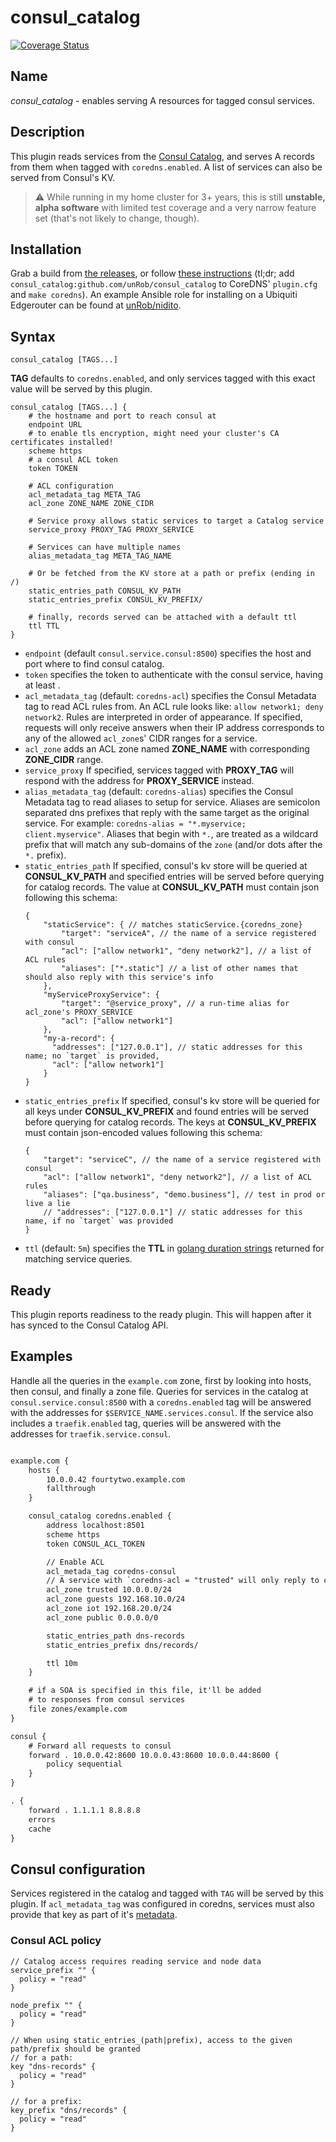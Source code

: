 # consul_catalog

[![Coverage Status](https://coveralls.io/repos/github/unRob/coredns-consul/badge.svg)](https://coveralls.io/github/unRob/coredns-consul)

## Name

*consul_catalog* - enables serving A resources for tagged consul services.

## Description

This plugin reads services from the [Consul Catalog](https://www.consul.io/api/catalog.html#list-services), and serves A records from them when tagged with `coredns.enabled`. A list of services can also be served from Consul's KV.

> ⚠️ While running in my home cluster for 3+ years, this is still **unstable, alpha software** with limited test coverage and a very narrow feature set (that's not likely to change, though).

## Installation

Grab a build from [the releases](https://github.com/unRob/coredns-consul/releases), or follow [these instructions](https://coredns.io/2017/03/01/how-to-add-plugins-to-coredns/#4-hooking-it-up) (tl;dr; add `consul_catalog:github.com/unRob/consul_catalog` to CoreDNS' `plugin.cfg` and `make coredns`). An example Ansible role for installing on a Ubiquiti Edgerouter can be found at [unRob/nidito](https://github.com/unRob/nidito/tree/c8b63f47b1703beb8a29171c1e7fc52abb4ecceb/ansible/roles/coredns).

## Syntax

~~~
consul_catalog [TAGS...]
~~~

**TAG** defaults to `coredns.enabled`, and only services tagged with this exact value will be served by this plugin.

```hcl
consul_catalog [TAGS...] {
    # the hostname and port to reach consul at
    endpoint URL
    # to enable tls encryption, might need your cluster's CA certificates installed!
    scheme https
    # a consul ACL token
    token TOKEN

    # ACL configuration
    acl_metadata_tag META_TAG
    acl_zone ZONE_NAME ZONE_CIDR

    # Service proxy allows static services to target a Catalog service
    service_proxy PROXY_TAG PROXY_SERVICE

    # Services can have multiple names
    alias_metadata_tag META_TAG_NAME

    # Or be fetched from the KV store at a path or prefix (ending in /)
    static_entries_path CONSUL_KV_PATH
    static_entries_prefix CONSUL_KV_PREFIX/

    # finally, records served can be attached with a default ttl
    ttl TTL
}
```

* `endpoint` (default `consul.service.consul:8500`) specifies the host and port where to find consul catalog.
* `token` specifies the token to authenticate with the consul service, having at least .
* `acl_metadata_tag` (default: `coredns-acl`) specifies the Consul Metadata tag to read ACL rules from. An ACL rule looks like: `allow network1; deny network2`. Rules are interpreted in order of appearance. If specified, requests will only receive answers when their IP address corresponds to any of the allowed `acl_zone`s' CIDR ranges for a service.
* `acl_zone` adds an ACL zone named **ZONE_NAME** with corresponding **ZONE_CIDR** range.
* `service_proxy` If specified, services tagged with **PROXY_TAG** will respond with the address for **PROXY_SERVICE** instead.
* `alias_metadata_tag` (default: `coredns-alias`) specifies the Consul Metadata tag to read aliases to setup for service. Aliases are semicolon separated dns prefixes that reply with the same target as the original service. For example: `coredns-alias = "*.myservice; client.myservice"`. Aliases that begin with `*.`, are treated as a wildcard prefix that will match any sub-domains of the `zone` (and/or dots after the `*.` prefix).
* `static_entries_path` If specified, consul's kv store will be queried at **CONSUL_KV_PATH** and specified entries will be served before querying for catalog records. The value at **CONSUL_KV_PATH** must contain json following this schema:
    ```jsonc
    {
        "staticService": { // matches staticService.{coredns_zone}
            "target": "serviceA", // the name of a service registered with consul
            "acl": ["allow network1", "deny network2"], // a list of ACL rules
            "aliases": ["*.static"] // a list of other names that should also reply with this service's info
        },
        "myServiceProxyService": {
            "target": "@service_proxy", // a run-time alias for acl_zone's PROXY_SERVICE
            "acl": ["allow network1"]
        },
        "my-a-record": {
          "addresses": ["127.0.0.1"], // static addresses for this name; no `target` is provided,
          "acl": ["allow network1"]
        }
    }
    ```
* `static_entries_prefix` If specified, consul's kv store will be queried for all keys under **CONSUL_KV_PREFIX** and found entries will be served before querying for catalog records. The keys at **CONSUL_KV_PREFIX** must contain json-encoded values following this schema:
    ```jsonc
    {
        "target": "serviceC", // the name of a service registered with consul
        "acl": ["allow network1", "deny network2"], // a list of ACL rules
        "aliases": ["qa.business", "demo.business"], // test in prod or live a lie
        // "addresses": ["127.0.0.1"] // static addresses for this name, if no `target` was provided
    }
    ```
* `ttl` (default: `5m`) specifies the **TTL** in [golang duration strings](https://golang.org/pkg/time/#ParseDuration) returned for matching service queries.

## Ready

This plugin reports readiness to the ready plugin. This will happen after it has synced to the Consul Catalog API.

## Examples

Handle all the queries in the `example.com` zone, first by looking into hosts, then consul, and finally a zone file. Queries for services in the catalog at `consul.service.consul:8500` with a `coredns.enabled` tag will be answered with the addresses for `$SERVICE_NAME.services.consul`. If the service also includes a `traefik.enabled` tag, queries will be answered with the addresses for `traefik.service.consul`.

~~~ txt

example.com {
    hosts {
        10.0.0.42 fourtytwo.example.com
        fallthrough
    }

    consul_catalog coredns.enabled {
        address localhost:8501
        scheme https
        token CONSUL_ACL_TOKEN

        // Enable ACL
        acl_metada_tag coredns-consul
        // A service with `coredns-acl = "trusted" will only reply to clients in 10.0.0.0/24
        acl_zone trusted 10.0.0.0/24
        acl_zone guests 192.168.10.0/24
        acl_zone iot 192.168.20.0/24
        acl_zone public 0.0.0.0/0

        static_entries_path dns-records
        static_entries_prefix dns/records/

        ttl 10m
    }

    # if a SOA is specified in this file, it'll be added
    # to responses from consul services
    file zones/example.com
}

consul {
    # Forward all requests to consul
    forward . 10.0.0.42:8600 10.0.0.43:8600 10.0.0.44:8600 {
        policy sequential
    }
}

. {
    forward . 1.1.1.1 8.8.8.8
    errors
    cache
}
~~~

## Consul configuration

Services registered in the catalog and tagged with `TAG` will be served by this plugin. If `acl_metadata_tag` was configured in coredns, services must also provide that key as part of it's [metadata](https://developer.hashicorp.com/consul/api-docs/agent/service#meta).

### Consul ACL policy

```hcl
// Catalog access requires reading service and node data
service_prefix "" {
  policy = "read"
}

node_prefix "" {
  policy = "read"
}

// When using static_entries_(path|prefix), access to the given path/prefix should be granted
// for a path:
key "dns-records" {
  policy = "read"
}

// for a prefix:
key_prefix "dns/records" {
  policy = "read"
}
```
